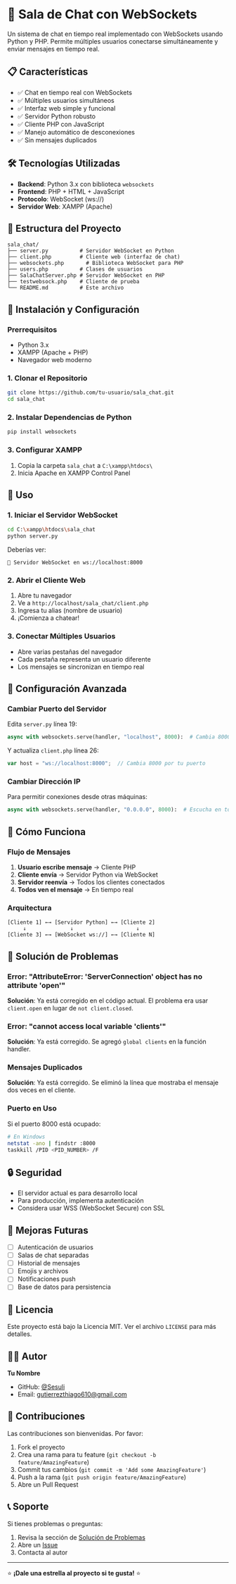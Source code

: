 # 🚀 Sala de Chat con WebSockets

Un sistema de chat en tiempo real implementado con WebSockets usando Python y PHP. Permite múltiples usuarios conectarse simultáneamente y enviar mensajes en tiempo real.

## 📋 Características

- ✅ Chat en tiempo real con WebSockets
- ✅ Múltiples usuarios simultáneos
- ✅ Interfaz web simple y funcional
- ✅ Servidor Python robusto
- ✅ Cliente PHP con JavaScript
- ✅ Manejo automático de desconexiones
- ✅ Sin mensajes duplicados

## 🛠️ Tecnologías Utilizadas

- **Backend**: Python 3.x con biblioteca `websockets`
- **Frontend**: PHP + HTML + JavaScript
- **Protocolo**: WebSocket (ws://)
- **Servidor Web**: XAMPP (Apache)

## 📁 Estructura del Proyecto

```
sala_chat/
├── server.py          # Servidor WebSocket en Python
├── client.php         # Cliente web (interfaz de chat)
├── websockets.php       # Biblioteca WebSocket para PHP
├── users.php          # Clases de usuarios
├── SalaChatServer.php # Servidor WebSocket en PHP
├── testwebsock.php    # Cliente de prueba
└── README.md          # Este archivo
```

## 🚀 Instalación y Configuración

### Prerrequisitos

- Python 3.x
- XAMPP (Apache + PHP)
- Navegador web moderno

### 1. Clonar el Repositorio

```bash
git clone https://github.com/tu-usuario/sala_chat.git
cd sala_chat
```

### 2. Instalar Dependencias de Python

```bash
pip install websockets
```

### 3. Configurar XAMPP

1. Copia la carpeta `sala_chat` a `C:\xampp\htdocs\`
2. Inicia Apache en XAMPP Control Panel

## 🎯 Uso

### 1. Iniciar el Servidor WebSocket

```bash
cd C:\xampp\htdocs\sala_chat
python server.py
```

Deberías ver:
```
🚀 Servidor WebSocket en ws://localhost:8000
```

### 2. Abrir el Cliente Web

1. Abre tu navegador
2. Ve a `http://localhost/sala_chat/client.php`
3. Ingresa tu alias (nombre de usuario)
4. ¡Comienza a chatear!

### 3. Conectar Múltiples Usuarios

- Abre varias pestañas del navegador
- Cada pestaña representa un usuario diferente
- Los mensajes se sincronizan en tiempo real

## 🔧 Configuración Avanzada

### Cambiar Puerto del Servidor

Edita `server.py` línea 19:
```python
async with websockets.serve(handler, "localhost", 8000):  # Cambia 8000 por tu puerto
```

Y actualiza `client.php` línea 26:
```javascript
var host = "ws://localhost:8000";  // Cambia 8000 por tu puerto
```

### Cambiar Dirección IP

Para permitir conexiones desde otras máquinas:
```python
async with websockets.serve(handler, "0.0.0.0", 8000):  # Escucha en todas las interfaces
```

## 📝 Cómo Funciona

### Flujo de Mensajes

1. **Usuario escribe mensaje** → Cliente PHP
2. **Cliente envía** → Servidor Python via WebSocket
3. **Servidor reenvía** → Todos los clientes conectados
4. **Todos ven el mensaje** → En tiempo real

### Arquitectura

```
[Cliente 1] ←→ [Servidor Python] ←→ [Cliente 2]
     ↓              ↓                    ↓
[Cliente 3] ←→ [WebSocket ws://] ←→ [Cliente N]
```

## 🐛 Solución de Problemas

### Error: "AttributeError: 'ServerConnection' object has no attribute 'open'"

**Solución**: Ya está corregido en el código actual. El problema era usar `client.open` en lugar de `not client.closed`.

### Error: "cannot access local variable 'clients'"

**Solución**: Ya está corregido. Se agregó `global clients` en la función handler.

### Mensajes Duplicados

**Solución**: Ya está corregido. Se eliminó la línea que mostraba el mensaje dos veces en el cliente.

### Puerto en Uso

Si el puerto 8000 está ocupado:
```bash
# En Windows
netstat -ano | findstr :8000
taskkill /PID <PID_NUMBER> /F
```

## 🔒 Seguridad

- El servidor actual es para desarrollo local
- Para producción, implementa autenticación
- Considera usar WSS (WebSocket Secure) con SSL

## 🚀 Mejoras Futuras

- [ ] Autenticación de usuarios
- [ ] Salas de chat separadas
- [ ] Historial de mensajes
- [ ] Emojis y archivos
- [ ] Notificaciones push
- [ ] Base de datos para persistencia

## 📄 Licencia

Este proyecto está bajo la Licencia MIT. Ver el archivo `LICENSE` para más detalles.

## 👨‍💻 Autor

**Tu Nombre**
- GitHub: [@Sesuli](https://github.com/Sesuli)
- Email: gutierrezthiago610@gmail.com

## 🤝 Contribuciones

Las contribuciones son bienvenidas. Por favor:

1. Fork el proyecto
2. Crea una rama para tu feature (`git checkout -b feature/AmazingFeature`)
3. Commit tus cambios (`git commit -m 'Add some AmazingFeature'`)
4. Push a la rama (`git push origin feature/AmazingFeature`)
5. Abre un Pull Request

## 📞 Soporte

Si tienes problemas o preguntas:

1. Revisa la sección de [Solución de Problemas](#-solución-de-problemas)
2. Abre un [Issue](https://github.com/Sesuli/WEBSOCKETS)
3. Contacta al autor

---

⭐ **¡Dale una estrella al proyecto si te gusta!** ⭐
